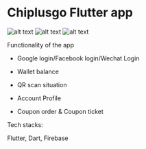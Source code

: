 # Chiplusgo Flutter app

![alt text](https://github.com/Rolemodel01291/chiplusgo-business-app/blob/master/blobs/client01.png?raw=true)
![alt text](https://github.com/Rolemodel01291/chiplusgo-business-app/blob/master/blobs/client02.png?raw=true)
![alt text](https://github.com/Rolemodel01291/chiplusgo-business-app/blob/master/blobs/client03.png?raw=true)

Functionality of the app

- Google login/Facebook login/Wechat Login

- Wallet balance

- QR scan situation

- Account Profile

- Coupon order & Coupon ticket

Tech stacks:

Flutter, Dart, Firebase

